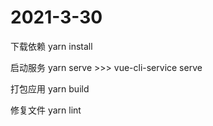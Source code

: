 # 2021-3-30
下载依赖
yarn install

启动服务
yarn serve >>> vue-cli-service serve

打包应用
yarn build

修复文件
yarn lint 